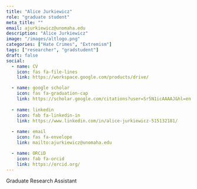 ```yaml
---
title: "Alice Jurkiewicz"
role: "graduate student"
meta_title: ""
email: ajurkiewicz@unomaha.edu
description: "Alice Jurkiewicz"
image: "/images/altlogo.png"
categories: ["Hate Crimes", "Extremism"]
tags: ["researcher", "gradstudent"]
draft: false
social:
  - name: CV
    icon: fas fa-file-lines
    link: https://workspace.google.com/products/drive/

  - name: google scholar
    icon: fas fa-graduation-cap
    link: https://scholar.google.com/citations?user=Sr5N1icAAAAJ&hl=en
    
  - name: linkedin
    icon: fab fa-linkedin-in
    link: https://www.linkedin.com/in/alice-jurkiewicz-515132181/
  
  - name: email
    icon: fas fa-envelope
    link: mailto:ajurkiewicz@unomaha.edu

  - name: ORCiD
    icon: fab fa-orcid
    link: https://orcid.org/
---
```

Graduate Research Assistant
<!--more-->